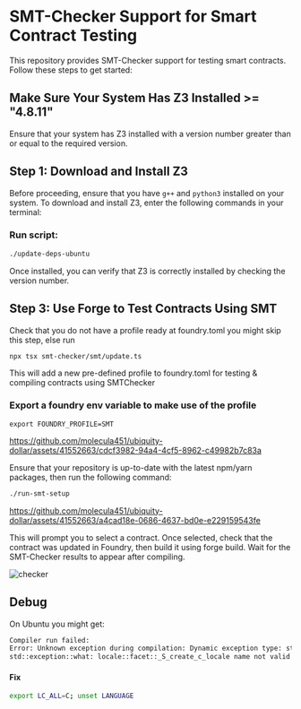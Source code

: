 # SMT-Checker Support for Smart Contract Testing

This repository provides SMT-Checker support for testing smart contracts. Follow these steps to get started:


## Make Sure Your System Has Z3 Installed >= "4.8.11"

Ensure that your system has Z3 installed with a version number greater than or equal to the required version.

## Step 1: Download and Install Z3

Before proceeding, ensure that you have `g++` and `python3` installed on your system. To download and install Z3, enter the following commands in your terminal:

### Run script:
```sh
./update-deps-ubuntu
```

Once installed, you can verify that Z3 is correctly installed by checking the version number.

## Step 3: Use Forge to Test Contracts Using SMT

Check that you do not have a profile ready at foundry.toml you might skip this step, else run
```
npx tsx smt-checker/smt/update.ts
```

This will add a new pre-defined profile to foundry.toml for testing & compiling contracts using SMTChecker

### Export a foundry env variable to make use of the profile

```
export FOUNDRY_PROFILE=SMT
```


https://github.com/molecula451/ubiquity-dollar/assets/41552663/cdcf3982-94a4-4cf5-8962-c49982b7c83a



Ensure that your repository is up-to-date with the latest npm/yarn packages, then run the following command:

```sh
./run-smt-setup
```


https://github.com/molecula451/ubiquity-dollar/assets/41552663/a4cad18e-0686-4637-bd0e-e229159543fe



This will prompt you to select a contract. Once selected, check that the contract was updated in Foundry, then build it using forge build. Wait for the SMT-Checker results to appear after compiling.

![checker](https://github.com/molecula451/ubiquity-dollar/assets/41552663/a8e6a3de-2ccf-40bd-8d19-c1b4203c466f)

## Debug

On Ubuntu you might get:

```sh
Compiler run failed:
Error: Unknown exception during compilation: Dynamic exception type: std::runtime_error
std::exception::what: locale::facet::_S_create_c_locale name not valid

```
#### Fix

```sh
export LC_ALL=C; unset LANGUAGE
```